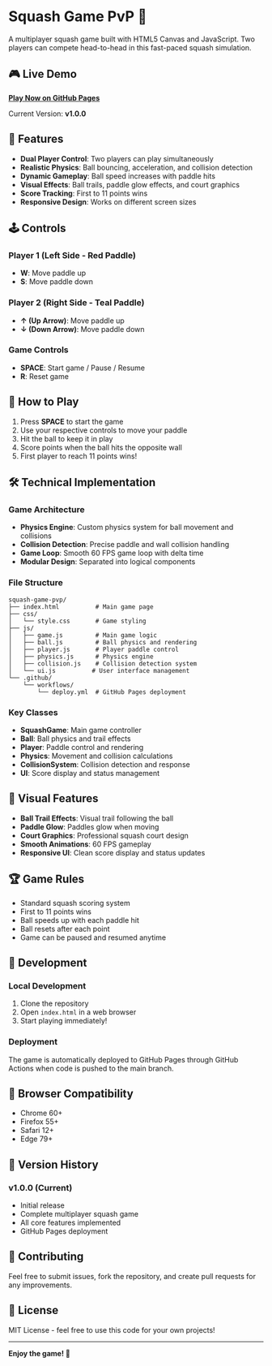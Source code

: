 # Squash Game PvP 🏓

A multiplayer squash game built with HTML5 Canvas and JavaScript. Two players can compete head-to-head in this fast-paced squash simulation.

## 🎮 Live Demo

**[Play Now on GitHub Pages](https://yanchen184.github.io/squash-game-pvp/)**

Current Version: **v1.0.0**

## 🎯 Features

- **Dual Player Control**: Two players can play simultaneously
- **Realistic Physics**: Ball bouncing, acceleration, and collision detection
- **Dynamic Gameplay**: Ball speed increases with paddle hits
- **Visual Effects**: Ball trails, paddle glow effects, and court graphics
- **Score Tracking**: First to 11 points wins
- **Responsive Design**: Works on different screen sizes

## 🕹️ Controls

### Player 1 (Left Side - Red Paddle)
- **W**: Move paddle up
- **S**: Move paddle down

### Player 2 (Right Side - Teal Paddle)
- **↑ (Up Arrow)**: Move paddle up
- **↓ (Down Arrow)**: Move paddle down

### Game Controls
- **SPACE**: Start game / Pause / Resume
- **R**: Reset game

## 🚀 How to Play

1. Press **SPACE** to start the game
2. Use your respective controls to move your paddle
3. Hit the ball to keep it in play
4. Score points when the ball hits the opposite wall
5. First player to reach 11 points wins!

## 🛠️ Technical Implementation

### Game Architecture
- **Physics Engine**: Custom physics system for ball movement and collisions
- **Collision Detection**: Precise paddle and wall collision handling
- **Game Loop**: Smooth 60 FPS game loop with delta time
- **Modular Design**: Separated into logical components

### File Structure
```
squash-game-pvp/
├── index.html          # Main game page
├── css/
│   └── style.css       # Game styling
├── js/
│   ├── game.js         # Main game logic
│   ├── ball.js         # Ball physics and rendering
│   ├── player.js       # Player paddle control
│   ├── physics.js      # Physics engine
│   ├── collision.js    # Collision detection system
│   └── ui.js          # User interface management
└── .github/
    └── workflows/
        └── deploy.yml  # GitHub Pages deployment
```

### Key Classes
- **SquashGame**: Main game controller
- **Ball**: Ball physics and trail effects
- **Player**: Paddle control and rendering
- **Physics**: Movement and collision calculations
- **CollisionSystem**: Collision detection and response
- **UI**: Score display and status management

## 🎨 Visual Features

- **Ball Trail Effects**: Visual trail following the ball
- **Paddle Glow**: Paddles glow when moving
- **Court Graphics**: Professional squash court design
- **Smooth Animations**: 60 FPS gameplay
- **Responsive UI**: Clean score display and status updates

## 🏆 Game Rules

- Standard squash scoring system
- First to 11 points wins
- Ball speeds up with each paddle hit
- Ball resets after each point
- Game can be paused and resumed anytime

## 🚀 Development

### Local Development
1. Clone the repository
2. Open `index.html` in a web browser
3. Start playing immediately!

### Deployment
The game is automatically deployed to GitHub Pages through GitHub Actions when code is pushed to the main branch.

## 🔧 Browser Compatibility

- Chrome 60+
- Firefox 55+
- Safari 12+
- Edge 79+

## 📝 Version History

### v1.0.0 (Current)
- Initial release
- Complete multiplayer squash game
- All core features implemented
- GitHub Pages deployment

## 🤝 Contributing

Feel free to submit issues, fork the repository, and create pull requests for any improvements.

## 📄 License

MIT License - feel free to use this code for your own projects!

---

**Enjoy the game! 🏓**